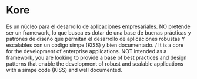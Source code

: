 Kore
====

Es un núcleo para el desarrollo de aplicaciones empresariales. NO pretende ser un framework, lo que busca es dotar de una base de buenas prácticas y patrones de diseño que permitan el desarrollo de aplicaciones robustas Y escalables con un código simpe (KISS) y bien documentado. / It is a core for the development of enterprise applications. NOT intended as a framework, you are looking to provide a base of best practices and design patterns that enable the development of robust and scalable applications with a simpe code (KISS) and well documented.
